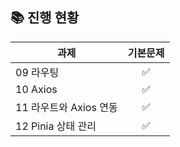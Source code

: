 ## 📚 진행 현황

| 과제                   | 기본문제 |
| ---------------------- | :------: |
| 09 라우팅              |    ✅    |
| 10 Axios               |    ✅    |
| 11 라우트와 Axios 연동 |    ✅    |
| 12 Pinia 상태 관리     |    ✅    |
